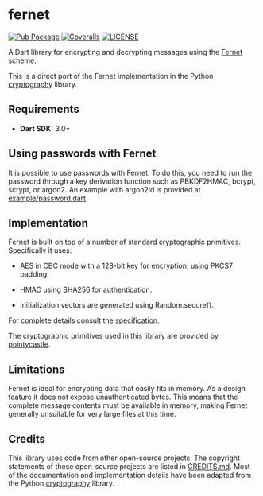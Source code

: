 # fernet

[![Pub Package](https://img.shields.io/pub/v/fernet?style=for-the-badge)](https://pub.dev/packages/fernet)
[![Coveralls](https://img.shields.io/coverallsCoverage/github/elliotwutingfeng/fernet?logo=coveralls&style=for-the-badge)](https://coveralls.io/github/elliotwutingfeng/fernet?branch=main)
[![LICENSE](https://img.shields.io/badge/LICENSE-BSD--3--Clause-GREEN?style=for-the-badge)](LICENSE)

A Dart library for encrypting and decrypting messages using the [Fernet](https://cryptography.io/en/latest/fernet) scheme.

This is a direct port of the Fernet implementation in the Python [cryptography](https://cryptography.io) library.

## Requirements

- **Dart SDK:** 3.0+

## Using passwords with Fernet

It is possible to use passwords with Fernet. To do this, you need to run the password through a key derivation function such as PBKDF2HMAC, bcrypt, scrypt, or argon2. An example with argon2id is provided at [example/password.dart](example/password.dart).

## Implementation

Fernet is built on top of a number of standard cryptographic primitives. Specifically it uses:

- AES in CBC mode with a 128-bit key for encryption; using PKCS7 padding.

- HMAC using SHA256 for authentication.

- Initialization vectors are generated using Random.secure().

For complete details consult the [specification](https://github.com/fernet/spec/blob/master/Spec.md).

The cryptographic primitives used in this library are provided by [pointycastle](https://pub.dev/packages/pointycastle).

## Limitations

Fernet is ideal for encrypting data that easily fits in memory. As a design feature it does not expose unauthenticated bytes. This means that the complete message contents must be available in memory, making Fernet generally unsuitable for very large files at this time.

## Credits

This library uses code from other open-source projects. The copyright statements of these open-source projects are listed in [CREDITS.md](CREDITS.md). Most of the documentation and implementation details have been adapted from the Python [cryptography](https://cryptography.io) library.
